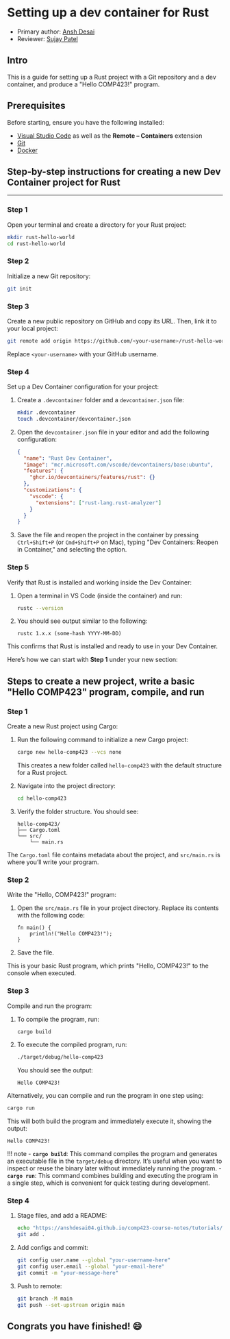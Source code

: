# Setting up a dev container for Rust

* Primary author: [Ansh Desai](https://github.com/anshdesai04)
* Reviewer: [Sujay Patel](https://github.com/SUJP123)

## **Intro**
This is a guide for setting up a Rust project with a Git repository and a dev container, and produce a "Hello COMP423!" program.

## **Prerequisites**
Before starting, ensure you have the following installed:

- [Visual Studio Code](https://code.visualstudio.com/) as well as the **Remote – Containers** extension
- [Git](https://git-scm.com/)
- [Docker](https://www.docker.com/)

## **Step-by-step instructions for creating a new Dev Container project for Rust**

---

### **Step 1**
Open your terminal and create a directory for your Rust project:
```bash
mkdir rust-hello-world
cd rust-hello-world
```
### **Step 2**
Initialize a new Git repository:
```bash
git init
```
### **Step 3**
Create a new public repository on GitHub and copy its URL. Then, link it to your local project:
```bash
git remote add origin https://github.com/<your-username>/rust-hello-world.git
```

Replace `<your-username>` with your GitHub username.

### **Step 4**
Set up a Dev Container configuration for your project:

1. Create a `.devcontainer` folder and a `devcontainer.json` file:
   ```bash
   mkdir .devcontainer
   touch .devcontainer/devcontainer.json
   ```

2. Open the `devcontainer.json` file in your editor and add the following configuration:
   ```json
   {
     "name": "Rust Dev Container",
     "image": "mcr.microsoft.com/vscode/devcontainers/base:ubuntu",
     "features": {
       "ghcr.io/devcontainers/features/rust": {}
     },
     "customizations": {
       "vscode": {
         "extensions": ["rust-lang.rust-analyzer"]
       }
     }
   }
   ```

3. Save the file and reopen the project in the container by pressing `Ctrl+Shift+P` (or `Cmd+Shift+P` on Mac), typing "Dev Containers: Reopen in Container," and selecting the option.

### **Step 5**
Verify that Rust is installed and working inside the Dev Container:

1. Open a terminal in VS Code (inside the container) and run:
   ```bash
   rustc --version
   ```

2. You should see output similar to the following:
   ```
   rustc 1.x.x (some-hash YYYY-MM-DD)
   ```

This confirms that Rust is installed and ready to use in your Dev Container.

Here’s how we can start with **Step 1** under your new section:

## **Steps to create a new project, write a basic "Hello COMP423" program, compile, and run**

### **Step 1**
Create a new Rust project using Cargo:

1. Run the following command to initialize a new Cargo project:
   ```bash
   cargo new hello-comp423 --vcs none
   ```

   This creates a new folder called `hello-comp423` with the default structure for a Rust project.

2. Navigate into the project directory:
   ```bash
   cd hello-comp423
   ```

3. Verify the folder structure. You should see:
   ```
   hello-comp423/
   ├── Cargo.toml
   └── src/
       └── main.rs
   ```

The `Cargo.toml` file contains metadata about the project, and `src/main.rs` is where you’ll write your program.

### **Step 2**
Write the "Hello, COMP423!" program:

1. Open the `src/main.rs` file in your project directory. Replace its contents with the following code:
   ```
   fn main() {
       println!("Hello COMP423!");
   }
   ```

2. Save the file.

This is your basic Rust program, which prints "Hello, COMP423!" to the console when executed.

### **Step 3**
Compile and run the program:

1. To compile the program, run:
   ```bash
   cargo build
   ```

2. To execute the compiled program, run:
   ```bash
   ./target/debug/hello-comp423
   ```

   You should see the output:
   ```text
   Hello COMP423!
   ```

Alternatively, you can compile and run the program in one step using:
   ```bash
   cargo run
   ```

   This will both build the program and immediately execute it, showing the output:
   ```text
   Hello COMP423!
   ```

!!! note
    - **`cargo build`**: This command compiles the program and generates an executable file in the `target/debug` directory. It’s useful when you want to inspect or reuse the binary later without immediately running the program.
    - **`cargo run`**: This command combines building and executing the program in a single step, which is convenient for quick testing during development.


### **Step 4**

1. Stage files, and add a README:
   ```bash
   echo "https://anshdesai04.github.io/comp423-course-notes/tutorials/rust-setup/" > README.md
   git add .
   ```

2. Add configs and commit:
   ```bash
   git config user.name --global "your-username-here"
   git config user.email --global "your-email-here"
   git commit -m "your-message-here"
   ```

3. Push to remote:
   ```bash
   git branch -M main
   git push --set-upstream origin main
   ```

## **Congrats you have finished!** :smile: